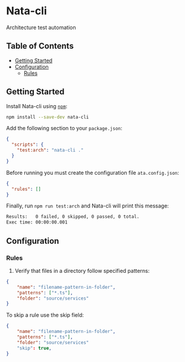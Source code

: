 # Nata-cli
 Architecture test automation
 
## Table of Contents
- [Getting Started](#getting-started)
- [Configuration](#configuration)
  - [Rules](#rules)

## Getting Started

Install Nata-cli using [`npm`](https://www.npmjs.com/package/nata-cli):

```bash
npm install --save-dev nata-cli
```

Add the following section to your `package.json`:

```json
{
  "scripts": {
    "test:arch": "nata-cli ."
  }
}
```

Before running you must create the configuration file `ata.config.json`:

```json
{
  "rules": []
}
```

Finally, run `npm run test:arch` and Nata-cli will print this message:

```bash
Results:   0 failed, 0 skipped, 0 passed, 0 total.
Exec time: 00:00:00.001
```

## Configuration

### Rules

1. Verify that files in a directory follow specified patterns:

```json
{
    "name": "filename-pattern-in-folder",
    "patterns": ["*.ts"],
    "folder": "source/services"
}
```

To skip a rule use the skip field:

```json
{
    "name": "filename-pattern-in-folder",
    "patterns": ["*.ts"],
    "folder": "source/services"
    "skip": true,
}
```
